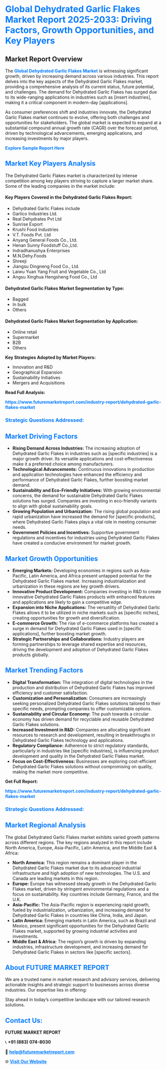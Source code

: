 <h1 style="color: #007BFF;">Global Dehydrated Garlic Flakes Market Report 2025-2033: Driving Factors, Growth Opportunities, and Key Players</h1>

<section id="overview">
<h2>Market Report Overview</h2>
<p>The <a href="https://www.futuremarketreport.com/industry-report/dehydrated-garlic-flakes-market" style="color: #007BFF; text-decoration: none;"><strong>Global Dehydrated Garlic Flakes Market</strong></a> is witnessing significant growth, driven by increasing demand across various industries. This report delves into the key aspects of the Dehydrated Garlic Flakes market, providing a comprehensive analysis of its current status, future potential, and challenges. The demand for Dehydrated Garlic Flakes has surged due to its wide-ranging applications in industries such as [insert industries], making it a critical component in modern-day [applications].</p>
<p>As consumer preferences shift and industries innovate, the Dehydrated Garlic Flakes market continues to evolve, offering both challenges and opportunities for stakeholders. The global market is expected to expand at a substantial compound annual growth rate (CAGR) over the forecast period, driven by technological advancements, emerging applications, and increasing investments by major players.</p>
</section>

<section id="overview">
<p><a href="https://www.futuremarketreport.com/request-sample/reportId=100672" style="color: #007BFF; text-decoration: none;"><strong>Explore Sample Report Here</strong></a></p>
</section>

<section id="key-players">
<h2 style="color: #007BFF;">Market Key Players Analysis</h2>
<p>The Dehydrated Garlic Flakes market is characterized by intense competition among key players striving to capture a larger market share. Some of the leading companies in the market include:</p>
<h4>Key Players Covered in the Dehydrated Garlic Flakes Report:</h4>
<ul><li>Dehydrated Garlic Flakes include</li><li>Garlico Industries Ltd.</li><li>Real Dehydrates Pvt Ltd</li><li>Sunrise Export</li><li>Krushi Food Industries</li><li>V.T. Foods Pvt. Ltd</li><li>Anyang General Foods Co., Ltd.</li><li>Henan Sunny Foodstuff Co.,Ltd.</li><li>Indradhanushya Enterprises</li><li>M.N.Dehy.Foods</li><li>Shreeji</li><li>Jiangsu Dingneng Food Co., Ltd.</li><li>Laiwu Yuan Yang Fruit and Vegetable Co., Ltd</li><li>Angsu Xinghua Hengsheng Food Co., Ltd</li></ul>
<h4>Dehydrated Garlic Flakes Market Segmentation by Type:</h4>
<ul><li>Bagged</li><li>In bulk</li><li>Others</li></ul>

<h4>Dehydrated Garlic Flakes Market Segmentation by Application:</h4>
<ul><li>Online retail</li><li>Supermarket</li><li>B2B</li><li>Others</li></ul>
<p><strong>Key Strategies Adopted by Market Players:</strong></p>
<ul>
<li>Innovation and R&D</li>
<li>Geographical Expansion</li>
<li>Sustainability Initiatives</li>
<li>Mergers and Acquisitions</li>
</ul>
</section>

<section>
<p><strong>Read Full Analysis: </strong></p><a href="https://www.futuremarketreport.com/industry-report/dehydrated-garlic-flakes-market" style="color: #007BFF; text-decoration: none;"><strong>https://www.futuremarketreport.com/industry-report/dehydrated-garlic-flakes-market</strong></a>
<h3 style="color: #007BFF;">Strategic Questions Addressed:</h3>
</section>

<section id="driving-factors">
<h2 style="color: #007BFF;">Market Driving Factors</h2>
<ul>
<li><strong>Rising Demand Across Industries:</strong> The increasing adoption of Dehydrated Garlic Flakes in industries such as [specific industries] is a major growth driver. Its versatile applications and cost-effectiveness make it a preferred choice among manufacturers.</li>
<li><strong>Technological Advancements:</strong> Continuous innovations in production and application technologies have enhanced the efficiency and performance of Dehydrated Garlic Flakes, further boosting market demand.</li>
<li><strong>Sustainability and Eco-Friendly Initiatives:</strong> With growing environmental concerns, the demand for sustainable Dehydrated Garlic Flakes solutions has surged. Companies are investing in eco-friendly variants to align with global sustainability goals.</li>
<li><strong>Growing Population and Urbanization:</strong> The rising global population and rapid urbanization have increased the demand for [specific products], where Dehydrated Garlic Flakes plays a vital role in meeting consumer needs.</li>
<li><strong>Government Policies and Incentives:</strong> Supportive government regulations and incentives for industries using Dehydrated Garlic Flakes have created a conducive environment for market growth.</li>
</ul>
</section>

<section id="growth-opportunities">
<h2 style="color: #007BFF;">Market Growth Opportunities</h2>
<ul>
<li><strong>Emerging Markets:</strong> Developing economies in regions such as Asia-Pacific, Latin America, and Africa present untapped potential for the Dehydrated Garlic Flakes market. Increasing industrialization and urbanization in these regions are key growth drivers.</li>
<li><strong>Innovative Product Development:</strong> Companies investing in R&D to create innovative Dehydrated Garlic Flakes products with enhanced features and applications are likely to gain a competitive edge.</li>
<li><strong>Expansion into Niche Applications:</strong> The versatility of Dehydrated Garlic Flakes allows it to be utilized in niche markets such as [specific niches], creating opportunities for growth and diversification.</li>
<li><strong>E-commerce Growth:</strong> The rise of e-commerce platforms has created a surge in demand for Dehydrated Garlic Flakes used in [specific applications], further boosting market growth.</li>
<li><strong>Strategic Partnerships and Collaborations:</strong> Industry players are forming partnerships to leverage shared expertise and resources, driving the development and adoption of Dehydrated Garlic Flakes products globally.</li>
</ul>
</section>

<section id="trending-factors">
<h2 style="color: #007BFF;">Market Trending Factors</h2>
<ul>
<li><strong>Digital Transformation:</strong> The integration of digital technologies in the production and distribution of Dehydrated Garlic Flakes has improved efficiency and customer satisfaction.</li>
<li><strong>Customization and Personalization:</strong> Consumers are increasingly seeking personalized Dehydrated Garlic Flakes solutions tailored to their specific needs, prompting companies to offer customizable options.</li>
<li><strong>Sustainability and Circular Economy:</strong> The push towards a circular economy has driven demand for recyclable and reusable Dehydrated Garlic Flakes solutions.</li>
<li><strong>Increased Investment in R&D:</strong> Companies are allocating significant resources to research and development, resulting in breakthroughs in Dehydrated Garlic Flakes technology and applications.</li>
<li><strong>Regulatory Compliance:</strong> Adherence to strict regulatory standards, particularly in industries like [specific industries], is influencing product development and quality in the Dehydrated Garlic Flakes market.</li>
<li><strong>Focus on Cost-Effectiveness:</strong> Businesses are exploring cost-efficient Dehydrated Garlic Flakes solutions without compromising on quality, making the market more competitive.</li>
</ul>
</section>

<section>
<p><strong>Get Full Report: </strong></p><a href="https://www.futuremarketreport.com/industry-report/dehydrated-garlic-flakes-market" style="color: #007BFF; text-decoration: none;"><strong>https://www.futuremarketreport.com/industry-report/dehydrated-garlic-flakes-market</strong></a>
<h3 style="color: #007BFF;">Strategic Questions Addressed:</h3>
</section>


<section id="regional-analysis">
<h2 style="color: #007BFF;">Market Regional Analysis</h2>
<p>The global Dehydrated Garlic Flakes market exhibits varied growth patterns across different regions. The key regions analyzed in this report include North America, Europe, Asia-Pacific, Latin America, and the Middle East & Africa:</p>
<ul>
<li><strong>North America:</strong> This region remains a dominant player in the Dehydrated Garlic Flakes market due to its advanced industrial infrastructure and high adoption of new technologies. The U.S. and Canada are leading markets in this region.</li>
<li><strong>Europe:</strong> Europe has witnessed steady growth in the Dehydrated Garlic Flakes market, driven by stringent environmental regulations and a focus on sustainability. Key countries include Germany, France, and the U.K.</li>
<li><strong>Asia-Pacific:</strong> The Asia-Pacific region is experiencing rapid growth, fueled by industrialization, urbanization, and increasing demand for Dehydrated Garlic Flakes in countries like China, India, and Japan.</li>
<li><strong>Latin America:</strong> Emerging markets in Latin America, such as Brazil and Mexico, present significant opportunities for the Dehydrated Garlic Flakes market, supported by growing industrial activities and investments.</li>
<li><strong>Middle East & Africa:</strong> The region’s growth is driven by expanding industries, infrastructure development, and increasing demand for Dehydrated Garlic Flakes in sectors like [specific sectors].</li>
</ul>
</section>

<footer>
<h2 style="color: #007BFF;">About FUTURE MARKET REPORT</h2>
<p>We are a trusted name in market research and advisory services, delivering actionable insights and strategic support to businesses across diverse industries. Our expertise lies in offering:</p>

<p>Stay ahead in today’s competitive landscape with our tailored research solutions.</p>

<h2 style="color: #007BFF;">Contact Us:</h2>
<p><strong>FUTURE MARKET REPORT</strong></p>
<p>📞 <strong>+91 (883) 074-8030</strong></p>
<p>📧 <strong><a href="mailto:help@futuremarketreport.com" style="color: #007BFF;">help@futuremarketreport.com</a></strong></p>
<p>🌐 <strong><a href="https://www.futuremarketreport.com/" style="color: #007BFF;">Visit Our Website</a></strong></p>
</footer>